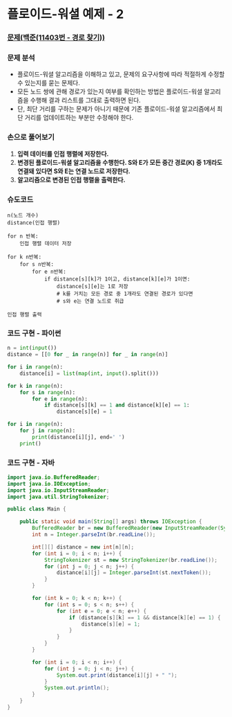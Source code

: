 # 플로이드-워셜 예제 - 2

### [문제(백준(11403번 - 경로 찾기))](https://www.acmicpc.net/problem/11403)

### 문제 분석
- 플로이드-워셜 알고리즘을 이해하고 있고, 문제의 요구사항에 따라 적절하게 수정할 수 있는지를 묻는 문제다.
- 모든 노드 쌍에 관해 경로가 있는지 여부를 확인하는 방법은 플로이드-워셜 알고리즘을 수행해 결과 리스트를 그대로 출력하면 된다.
- 단, 최단 거리를 구하는 문제가 아니기 때문에 기존 플로이드-워셜 알고리즘에서 최단 거리를 업데이트하는 부분만 수정해야 한다.

### 손으로 풀어보기
1. **입력 데이터를 인접 행렬에 저장한다.**
2. **변경된 플로이드-워셜 알고리즘을 수행한다. S와 E가 모든 중간 경로(K) 중 1개라도 연결돼 있다면 S와 E는 연결 노드로 저장한다.**
3. **알고리즘으로 변경된 인접 행렬을 출력한다.**

### 슈도코드
```text
n(노드 개수)
distance(인접 행렬)

for n 반복:
    인접 행렬 데이터 저장

for k n반복:
    for s n반복:
        for e n반복:
            if distance[s][k]가 1이고, distance[k][e]가 1이면:
                distance[s][e]는 1로 저장
                # k를 거치는 모든 경로 중 1개라도 연결된 경로가 있다면
                # s와 e는 연결 노드로 취급

인접 행렬 출력
```

### 코드 구현 - 파이썬
```python
n = int(input())
distance = [[0 for _ in range(n)] for _ in range(n)]

for i in range(n):
    distance[i] = list(map(int, input().split()))

for k in range(n):
    for s in range(n):
        for e in range(n):
            if distance[s][k] == 1 and distance[k][e] == 1:
                distance[s][e] = 1

for i in range(n):
    for j in range(n):
        print(distance[i][j], end=' ')
    print()
```

### 코드 구현 - 자바
```java
import java.io.BufferedReader;
import java.io.IOException;
import java.io.InputStreamReader;
import java.util.StringTokenizer;

public class Main {

    public static void main(String[] args) throws IOException {
        BufferedReader br = new BufferedReader(new InputStreamReader(System.in));
        int n = Integer.parseInt(br.readLine());

        int[][] distance = new int[n][n];
        for (int i = 0; i < n; i++) {
            StringTokenizer st = new StringTokenizer(br.readLine());
            for (int j = 0; j < n; j++) {
                distance[i][j] = Integer.parseInt(st.nextToken());
            }
        }

        for (int k = 0; k < n; k++) {
            for (int s = 0; s < n; s++) {
                for (int e = 0; e < n; e++) {
                    if (distance[s][k] == 1 && distance[k][e] == 1) {
                        distance[s][e] = 1;
                    }
                }
            }
        }

        for (int i = 0; i < n; i++) {
            for (int j = 0; j < n; j++) {
                System.out.print(distance[i][j] + " ");
            }
            System.out.println();
        }
    }
}
```